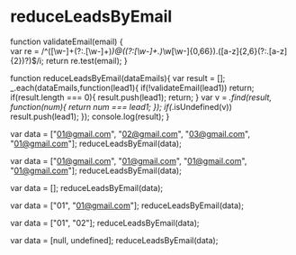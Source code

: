 # reduceLeadsByEmail
function validateEmail(email) {<br>
    var re = /^([\w-]+(?:\.[\w-]+)*)@((?:[\w-]+\.)*\w[\w-]{0,66})\.([a-z]{2,6}(?:\.[a-z]{2})?)$/i;
    return re.test(email);
}

function reduceLeadsByEmail(dataEmails){
  var result = [];
  _.each(dataEmails,function(lead1){
    if(!validateEmail(lead1))
         return;
    if(result.length === 0){
       result.push(lead1);
       return;
    }
    var v = _.find(result, function(num){ return num === lead1; });
    if(_.isUndefined(v))
      result.push(lead1);
  });
  console.log(result);
}

var data = ["01@gmail.com", "02@gmail.com", "03@gmail.com", "01@gmail.com"];
reduceLeadsByEmail(data);

var data = ["01@gmail.com", "01@gmail.com", "01@gmail.com", "01@gmail.com"];
reduceLeadsByEmail(data);

var data = [];
reduceLeadsByEmail(data);

var data = ["01", "01@gmail.com"];
reduceLeadsByEmail(data);

var data = ["01", "02"];
reduceLeadsByEmail(data);

var data = [null, undefined];
reduceLeadsByEmail(data);
